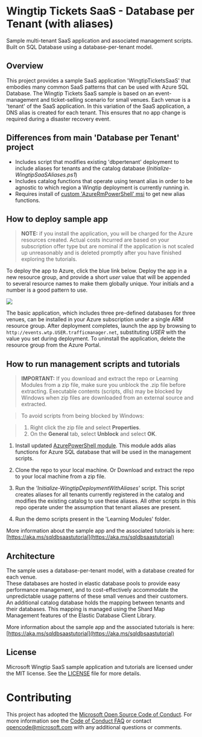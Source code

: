 # Wingtip Tickets SaaS - Database per Tenant (with aliases) 
Sample multi-tenant SaaS application and associated management scripts.  
Built on SQL Database using a database-per-tenant model. 

## Overview
This project provides a sample SaaS application 'WingtipTicketsSaaS' that embodies many common SaaS patterns that can be used with Azure SQL Database. The Wingtip Tickets SaaS sample is based on an event-management and ticket-selling scenario for small venues. Each venue is a 'tenant' of the SaaS application. In this variation of the SaaS application, a DNS alias is created for each tenant. This ensures that no app change is required during a disaster recovery event.

## Differences from main 'Database per Tenant' project
* Includes script that modifies existing 'dbpertenant' deployment to include aliases for tenants and the catalog database (*Initialize-WingtipSaaSAliases.ps1*)
* Includes catalog functions that operate using tenant alias in order to be agnostic to which region a Wingtip deployment is currently running in.
* Requires install of [custom 'AzureRmPowerShell' msi](https://ayoframeworktestry2hdl.blob.core.windows.net/wingtipbacpacs/AzurePowerShellWithAlias.msi) to get new alias functions.

## How to deploy sample app
>**NOTE:** if you install the application, you will be charged for the Azure resources created.  Actual costs incurred are based on your subscription offer type but are nominal if the application is not scaled up unreasonably and is deleted promptly after you have finished exploring the tutorials.

To deploy the app to Azure, click the blue link below. Deploy the app in a new resource group, and provide a short *user* value that will be appended to several resource names to make them globally unique.  Your initials and a number is a good pattern to use.

<a href="http://aka.ms/deploywtpapp" target="_blank">
    <img src="http://azuredeploy.net/deploybutton.png"/>
</a>

The basic application, which includes three pre-defined databases for three venues, can be installed in your Azure subscription under a single ARM resource group. After deployment completes, launch the app by browsing to ```http://events.wtp.USER.trafficmanager.net```, substituting *USER* with the value you set during deployment. To uninstall the application, delete the resource group from the Azure Portal.


## How to run management scripts and tutorials
>**IMPORTANT:** If you download and extract the repo or Learning Modules from a zip file, make sure you unblock the .zip file before extracting. Executable contents (scripts, dlls) may be blocked by Windows when zip files are downloaded from an external source and extracted.

>To avoid scripts from being blocked by Windows:

>1. Right click the zip file and select **Properties**.
>2. On the **General** tab, select **Unblock** and select **OK**.

1. Install updated [AzurePowerShell module](https://ayoframeworktestry2hdl.blob.core.windows.net/wingtipbacpacs/AzurePowerShellWithAlias.msi). This module adds alias functions for Azure SQL database that will be used in the management scripts.

2. Clone the repo to your local machine. Or Download and extract the repo to your local machine from a zip file.

3. Run the *'Initialize-WingtipDeploymentWithAliases'* script. This script creates aliases for all tenants currently registered in the catalog and modifies the existing catalog to use these aliases. All other scripts in this repo operate under the assumption that tenant aliases are present.

4. Run the demo scripts present in the 'Learning Modules' folder.

More information about the sample app and the associated tutorials is here: [https://aka.ms/sqldbsaastutorial](https://aka.ms/sqldbsaastutorial)

## Architecture
The sample uses a database-per-tenant model, with a database created for each venue.  
These databases are hosted in elastic database pools to provide easy performance management, and to cost-effectively accommodate the unpredictable usage patterns of these small venues and their customers.  
An additional catalog database holds the mapping between tenants and their databases.  This mapping is managed using the Shard Map Management features of the Elastic Database Client Library.  

More information about the sample app and the associated tutorials is here: [https://aka.ms/sqldbsaastutorial](https://aka.ms/sqldbsaastutorial)

## License
Microsoft Wingtip SaaS sample application and tutorials are licensed under the MIT license. See the [LICENSE](https://github.com/Microsoft/WingtipSaaS/blob/master/license) file for more details.

# Contributing

This project has adopted the [Microsoft Open Source Code of Conduct](https://opensource.microsoft.com/codeofconduct/). For more information see the [Code of Conduct FAQ](https://opensource.microsoft.com/codeofconduct/faq/) or contact [opencode@microsoft.com](mailto:opencode@microsoft.com) with any additional questions or comments.
